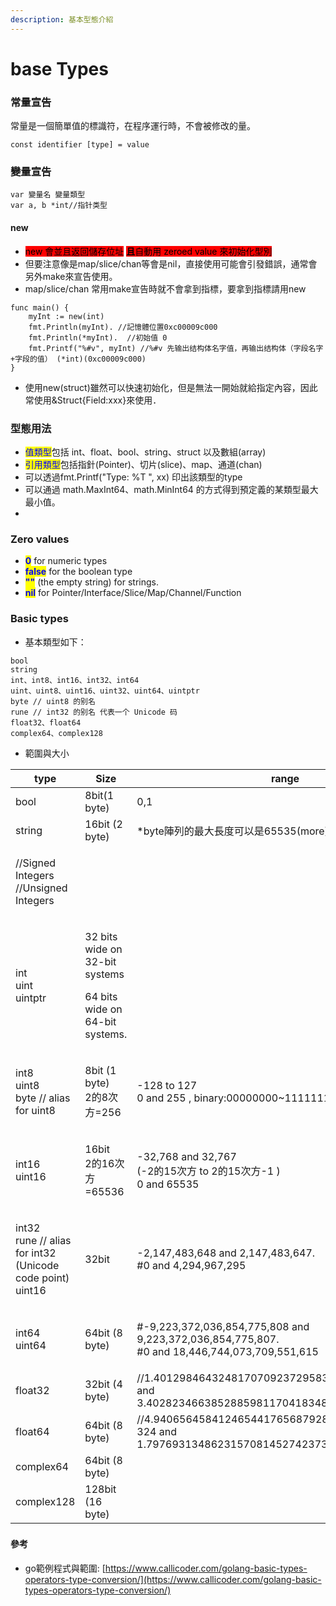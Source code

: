 ```yaml
---
description: 基本型態介紹
---
```


# base Types

### 常量宣告

常量是一個簡單值的標識符，在程序運行時，不會被修改的量。

```
const identifier [type] = value
```

### 變量宣告

```
var 變量名 變量類型
var a, b *int//指针类型
```

#### new

* <mark style="background-color:red;">new 會並且返回儲存位址</mark> <mark style="background-color:red;"></mark><mark style="background-color:red;">**且**</mark><mark style="background-color:red;">自動用 zeroed value 來初始化型別</mark>
* 但要注意像是map/slice/chan等會是nil，直接使用可能會引發錯誤，通常會另外make來宣告使用。
* map/slice/chan 常用make宣告時就不會拿到指標，要拿到指標請用new

```
func main() {
	myInt := new(int)
	fmt.Println(myInt). //記憶體位置0xc00009c000
	fmt.Println(*myInt).  //初始值 0 
	fmt.Printf("%#v", myInt) //%#v 先输出结构体名字值，再输出结构体（字段名字+字段的值） (*int)(0xc00009c000)
}
```

* 使用new(struct)雖然可以快速初始化，但是無法一開始就給指定內容，因此常使用\&Struct{Field:xxx}來使用．

### 型態用法

* <mark style="color:blue;">值類型</mark>包括 int、float、bool、string、struct 以及數組(array)
* <mark style="color:blue;">引用類型</mark>包括指針(Pointer)、切片(slice)、map、通道(chan)&#x20;
* 可以透過fmt.Printf("Type: %T ", xx) 印出該類型的type
* 可以通過 math.MaxInt64、math.MinInt64 的方式得到預定義的某類型最大最小值。
* <mark style="background-color:yellow;"></mark>

### Zero values

* <mark style="color:blue;">**0**</mark> for numeric types
* <mark style="color:blue;">**false**</mark> for the boolean type
* <mark style="color:blue;">**""**</mark> (the empty string) for strings.
* <mark style="color:blue;">**nil**</mark> for Pointer/Interface/Slice/Map/Channel/Function

### Basic types

* 基本類型如下：

```
bool
string
int、int8、int16、int32、int64
uint、uint8、uint16、uint32、uint64、uintptr
byte // uint8 的别名
rune // int32 的别名 代表一个 Unicode 码
float32、float64
complex64、complex128
```

* 範圍與大小

| type                                                                   | Size                                                                         | range                                                                                                  |
| ---------------------------------------------------------------------- | ---------------------------------------------------------------------------- | ------------------------------------------------------------------------------------------------------ |
| bool                                                                   | 8bit(1 byte)                                                                 | 0,1                                                                                                    |
| string                                                                 | 16bit (2 byte)                                                               | \*byte陣列的最大長度可以是65535(more)                                                                            |
| <p>//Signed Integers<br>//Unsigned Integers</p>                        |                                                                              |                                                                                                        |
| <p>int<br>uint<br>uintptr</p>                                          | <p>32 bits wide on 32-bit systems </p><p>64 bits wide on 64-bit systems.</p> |                                                                                                        |
| <p>int8<br>uint8<br>byte // alias for uint8</p>                        | <p>8bit (1 byte)<br>2的8次方=256</p>                                            | <p>-128 to 127<br>0 and 255 , binary:00000000~11111111 (8bit)</p>                                      |
| <p>int16<br>uint16</p>                                                 | <p>16bit<br>2的16次方=65536</p>                                                 | <p>-32,768 and 32,767<br>(-2的15次方 to 2的15次方-1 )<br>0 and 65535</p>                                     |
| <p>int32<br>rune // alias for int32 (Unicode code point)<br>uint16</p> | 32bit                                                                        | <p>-2,147,483,648 and 2,147,483,647.<br>#0 and 4,294,967,295</p>                                       |
| <p>int64<br>uint64</p>                                                 | 64bit (8 byte)                                                               | <p>#-9,223,372,036,854,775,808 and 9,223,372,036,854,775,807.<br>#0 and 18,446,744,073,709,551,615</p> |
| float32                                                                | 32bit (4 byte)                                                               | //1.401298464324817070923729583289916131280e-45 and 3.40282346638528859811704183484516925440e+38.      |
| float64                                                                | 64bit (8 byte)                                                               | //4.940656458412465441765687928682213723651e-324 and 1.797693134862315708145274237317043567981e+308.   |
| complex64                                                              | 64bit (8 byte)                                                               |                                                                                                        |
| complex128                                                             | 128bit (16 byte)                                                             |                                                                                                        |





###

#### 參考

* go範例程式與範圍: [https://www.callicoder.com/golang-basic-types-operators-type-conversion/](https://www.callicoder.com/golang-basic-types-operators-type-conversion/)
